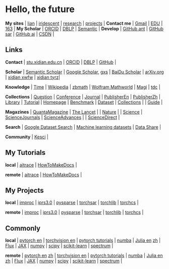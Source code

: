 # Hello, the future

**My sites** | [lian](https://iridescent.ink/) | [iridescent](https://iridescent.ink/iridescent) | [research](https://iridescent.ink/research) | [projects](https://iridescent.ink/projects) |
**Contact me** | [Gmail](zhiliu.mind@gmail.com) | [EDU](zhiliu@stu.xidian.edu.cn) | [163](zhiliuai@163.com) |
**My Scholar** | [ORCID](https://orcid.org/0000-0003-4781-7125) | [DBLP](https://dblp.uni-trier.de/pers/hd/l/Liu:Zhi) | [Semantic](https://www.semanticscholar.org/) |
**Develop** | [GitHub ant](https://github.com/antsfamily/) | [GitHub sar](https://github.com/aisari/) | [GitHub ai](https://github.com/metai/) | [CSDN](https://iridescent.blog.csdn.net/) |

## Links


**Contact** | [stu.xidian.edu.cn](http://stumail.xidian.edu.cn/) | [ORCID](https://orcid.org/) | [DBLP](https://dblp.uni-trier.de/) | [GitHub](https://github.com/) |

**Scholar**  | [Semantic Scholar](https://www.semanticscholar.org/) | [Google Scholar](https://scholar.google.com/), [gxs](https://ac.scmor.com/) | [BaiDu Scholar](https://xueshu.baidu.com/) | [arXiv.org](https://arxiv.org/) | [xidian xwfw](http://xwfw.xidian.edu.cn:8080) | [xidian tyrz](http://2403xdkd.portal.chaoxing.com/engine2/general/2186979/detail?pageId=14305&engineInstanceId=32204)|

**Knowledge** | [Time](https://time.is/) | [Wikipedia](http://en.volupedia.org/ "Wikipedia mirror") | [zbmath](https://zbmath.org/) | [Wolfram Mathworld](http://mathworld.wolfram.com/) | [Magi](https://magi.com/) | [tdc](https://towardsdatascience.com) |

**Collections** | [Question](./Question.md/)  | [Conference](./Conference.md) | [Journal](./Journal.md)  | [PublisherEn](./PublisherEn.md)  | [PublisherZh](./PublisherZh.md) |
   [Library](./Library.md) | [Tutorial](./Tutorial.md) | [Homepage](./Homepage.md) | [Benchmark](https://iridescent.ink/benchmark) | [Dataset](https://iridescent.ink/dataset) | [Collections](https://iridescent.ink/collection)  |
| [Guide](./Guide.md) |

**Magazines** | [QuantaMagazine](https://www.quantamagazine.org/) | [The Lancet](https://www.thelancet.com) |
   | [Nature](https://www.nature.com/) |
   | [Science](https://science.sciencemag.org/) | [ScienceJournals](https://www.sciencemag.org/journals) | [ScienceAdvances](https://advances.sciencemag.org/) |
   | [ScienceDirect](https://www.sciencedirect.com/) |

**Search** | [Google Dataset Search](https://datasetsearch.research.google.com/) | [Machine learning datasets](https://www.datasetlist.com/) | [Data Share](https://datashare.is.ed.ac.uk/) |

**Community** | [Kesci](https://www.kesci.com/) |





## My Tutorials

**local** | [aitrace](Tutorials/aitrace/html/ "A Tutorial On Artificial Intelligence") | [HowToMakeDocs](Tutorials/HowToMakeDocs/html/ "A Brief Tutorial On Making Beauty Documents") |

**remote** | [aitrace](https://ai.iridescent.ink/aitrace/ "A Tutorial On Artificial Intelligence") | [HowToMakeDocs](https://iridescent.ink/HowToMakeDocs/ "A Brief Tutorial On Making Beauty Documents") |


## My Projects

**local** | [improc](Projects/improc/html/ "A Python Toolkit for image processing") | [iprs3.0](Projects/iprs3.0/html/ "Intelligent Processing platform of Radar Signal") | [pysparse](Projects/pysparse/html/ "A Python Toolkit for Sparse Signal Processing") | [torchsar](Projects/torchsar/html/ "PyTorch SAR tool") | [torchlib](Projects/torchlib/html/ "Torch library") | [torchcs](Projects/torchcs/html/) |

**remote** | [improc](https://iridescent.ink/improc/ "A Python Toolkit for image processing") | [iprs3.0](https://iridescent.ink/iprs3.0/ "Intelligent Processing platform of Radar Signal") | [pysparse](https://iridescent.ink/pysparse/ "A Python Toolkit for Sparse Signal Processing") | [torchsar](https://aisari.iridescent.ink/torchsar "PyTorch SAR tool") | [torchlib](https://iridescent.ink/thlib/ "Torch library") | [torchcs](http://ai.iridescent.ink/torchcs/) |


## Commonly

**local** | [pytorch en](Projects/pytorch/html/index.html "pytorch docs") | [torchvision en](Projects/vision/html/index.html "torchvision docs") | [pytorch tutorials](Tutorials/pytorch/html/index.html) | [numba](Projects/numba/html/index.html "A High Performance Python Compiler") | [Julia en](Projects/julia/html/en/index.html "The Julia Programming Language") [zh](Projects/julia/html/zh/index.html  "The Julia Programming Language") | [Flux](https://fluxml.ai/ "The Elegant Machine Learning Stack") 
| [JAX](Projects/jax/html/index.html) | [numpy](Projects/numpy/html/index.html) | [scipy](Projects/scipy/html/index.html) | [scikit-learn](Projects/scikit-learn/html/index.html)  | [spectrum](Projects/spectrum/html/index.html) |

**remote** | [pytorch en](https://pytorch.org/docs/stable/index.html "pytorch docs") [zh](https://pytorch-cn.readthedocs.io/zh/latest/ "pytorch docs") | [torchvision en](https://pytorch.org/docs/master/torchvision/ "torchvision docs") | [pytorch tutorials](https://pytorch.org/tutorials/) | [numba](http://numba.pydata.org/ "A High Performance Python Compiler") | [Julia en](https://docs.julialang.org/en "The Julia Programming Language") [zh](https://julia-cn.readthedocs.io/  "The Julia Programming Language") | [Flux](https://fluxml.ai/ "The Elegant Machine Learning Stack") 
| [JAX](https://jax.readthedocs.io/en/latest/) | [numpy](https://numpy.org/doc/stable/reference/index.html) | [scipy](https://docs.scipy.org/doc/) | [scikit-learn](https://scikit-learn.org/stable/) | [spectrum](https://pyspectrum.readthedocs.io) |








